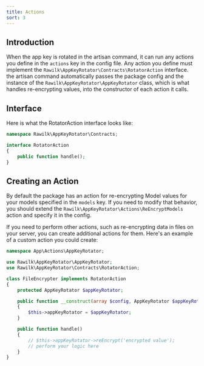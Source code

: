 ```yaml
---
title: Actions
sort: 3
---
```


## Introduction

When the app key is rotated in the artisan command, it can run any actions you define in the `actions` key in the config file.
Any action you define must implement the `Rawilk\AppKeyRotator\Contracts\RotatorAction` interface. the artisan command automatically
passes the package config and the instance of the `Rawilk\AppKeyRotator\AppKeyRotator` class, which is what handles re-encrypting values,
into the constructor of each action it calls.

## Interface

Here is what the RotatorAction interface looks like:

```php
namespace Rawilk\AppKeyRotator\Contracts;

interface RotatorAction
{
    public function handle();
}
```

## Creating an Action

By default the package has an action for re-encrypting Model values for your models specified in the `models` key.
If you need to modify that behavior, you should extend the `Rawilk\AppKeyRotator\Actions\ReEncryptModels` action and specify it in the config.

If you need to perform other actions, such as re-encrypting data in files on your server, you can create additional actions for them.
Here's an example of a custom action you could create:

```php
namespace App\Actions\AppKeyRotator;

use Rawilk\AppKeyRotator\AppKeyRotator;
use Rawilk\AppKeyRotator\Contracts\RotatorAction;

class FileEncrypter implements RotatorAction
{
    protected AppKeyRotator $appKeyRotator;

    public function __construct(array $config, AppKeyRotator $appKeyRotator)
    {
        $this->appKeyRotator = $appKeyRotator;
    }

    public function handle()
    {
        // $this->appKeyRotator->reEncrypt('encrypted value');
        // perform your logic here
    }
}
```
